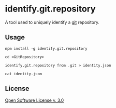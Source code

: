 identify.git.repository
=======================

A tool used to uniquely identify a [git](https://git-scm.com/) repository.


Usage
-----

    npm install -g identify.git.repository

    cd <GitRepository>

    identify.git.repository from .git > identity.json

    cat identity.json


License
-------

[Open Software License v. 3.0](https://opensource.org/licenses/OSL-3.0)

